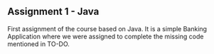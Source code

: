 ## Assignment 1 - Java
First assignment of the course based on Java. It is a simple Banking Application where we were assigned to complete the missing code mentioned in TO-DO.

